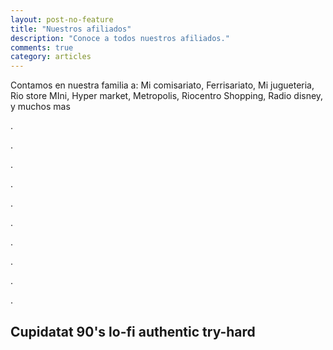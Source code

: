 ```yaml
---
layout: post-no-feature
title: "Nuestros afiliados"
description: "Conoce a todos nuestros afiliados."
comments: true
category: articles
---
```

Contamos en nuestra familia a: Mi comisariato, Ferrisariato, Mi jugueteria, Rio store
MIni, Hyper market, Metropolis, Riocentro Shopping, Radio disney, y muchos mas






.




.




.




.




.



.




.



.



.


.


## Cupidatat 90's lo-fi authentic try-hard












